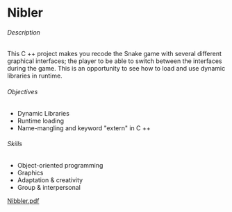 # Nibler

###### Description
This C ++ project makes you recode the Snake game with several different graphical interfaces; the player to be able to switch between the interfaces during the game. This is an opportunity to see how to load and use dynamic libraries in runtime.

###### Objectives
* Dynamic Libraries
* Runtime loading
* Name-mangling and keyword "extern" in C ++

###### Skills
* Object-oriented programming 
* Graphics 
* Adaptation & creativity 
* Group & interpersonal

[Nibbler.pdf](./nibbler.en.pdf)
